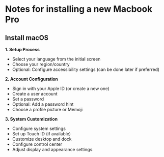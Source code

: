 # Notes for installing a new Macbook Pro

## Install macOS

**1. Setup Process**
- Select your language from the initial screen
- Choose your region/country
- Optional: Configure accessibility settings (can be done later if preferred)

**2. Account Configuration**
- Sign in with your Apple ID (or create a new one)
- Create a user account
- Set a password
- Optional: Add a password hint
- Choose a profile picture or Memoji

**3. System Customization**
- Configure system settings
- Set up Touch ID (if available)
- Customize desktop and dock
- Configure control center
- Adjust display and appearance settings
